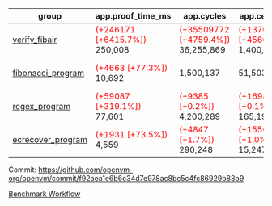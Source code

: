 | group | app.proof_time_ms | app.cycles | app.cells_used | leaf.proof_time_ms | leaf.cycles | leaf.cells_used |
| -- | -- | -- | -- | -- | -- | -- |
| [verify_fibair](https://github.com/openvm-org/openvm/blob/benchmark-results/benchmarks-dispatch/refs/heads/feat/optimize-for-loop/verify_fibair-f92aea1e6b6c34d7e978ac8bc5c4fc86929b88b9.md) |<span style='color: red'>(+246171 [+6415.7%])</span> 250,008 | <span style='color: red'>(+35509772 [+4759.4%])</span> 36,255,869 | <span style='color: red'>(+1370374746 [+4566.5%])</span> 1,400,384,020 |- | - | - |
| [fibonacci_program](https://github.com/openvm-org/openvm/blob/benchmark-results/benchmarks-dispatch/refs/heads/feat/optimize-for-loop/fibonacci-f92aea1e6b6c34d7e978ac8bc5c4fc86929b88b9.md) |<span style='color: red'>(+4663 [+77.3%])</span> 10,692 |  1,500,137 |  51,503,940 |<span style='color: red'>(+243700 [+1647.2%])</span> 258,495 | <span style='color: red'>(+33386653 [+1052.5%])</span> 36,558,667 | <span style='color: red'>(+1276519995 [+990.6%])</span> 1,405,385,482 |
| [regex_program](https://github.com/openvm-org/openvm/blob/benchmark-results/benchmarks-dispatch/refs/heads/feat/optimize-for-loop/regex-f92aea1e6b6c34d7e978ac8bc5c4fc86929b88b9.md) |<span style='color: red'>(+59087 [+319.1%])</span> 77,601 | <span style='color: red'>(+9385 [+0.2%])</span> 4,200,289 | <span style='color: red'>(+169837 [+0.1%])</span> 165,198,010 |<span style='color: red'>(+234965 [+773.1%])</span> 265,357 | <span style='color: red'>(+30533602 [+468.1%])</span> 37,056,395 | <span style='color: red'>(+1125120503 [+386.2%])</span> 1,416,417,642 |
| [ecrecover_program](https://github.com/openvm-org/openvm/blob/benchmark-results/benchmarks-dispatch/refs/heads/feat/optimize-for-loop/ecrecover-f92aea1e6b6c34d7e978ac8bc5c4fc86929b88b9.md) |<span style='color: red'>(+1931 [+73.5%])</span> 4,559 | <span style='color: red'>(+4847 [+1.7%])</span> 290,248 | <span style='color: red'>(+155632 [+1.0%])</span> 15,247,929 |<span style='color: red'>(+227848 [+541.6%])</span> 269,920 | <span style='color: red'>(+27857103 [+288.3%])</span> 37,520,389 | <span style='color: red'>(+986648874 [+224.0%])</span> 1,427,206,090 |


Commit: https://github.com/openvm-org/openvm/commit/f92aea1e6b6c34d7e978ac8bc5c4fc86929b88b9

[Benchmark Workflow](https://github.com/openvm-org/openvm/actions/runs/12683609581)
